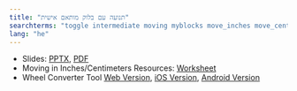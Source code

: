 ```yaml
---
title: "תנועה עם בלוק מותאם אישית"
searchterms: "toggle intermediate moving myblocks move_inches move_centimeters move_centimetres move_cm wheelconverter my_blocks moving_with תנועה_עם_בלוק_מותאם_אישית"
lang: "he"
---
```

 <ul>
 <li class="ng-binding">Slides:
 <a href="ProgrammingLessons/intermediate/MoveDistance.pptx">PPTX</a>,
 <a href="ProgrammingLessons/intermediate/MoveDistance.pdf">PDF</a>
 </li>
 <li>Moving in Inches/Centimeters Resources:
 <a href="ProgrammingLessons/intermediate/DPIorDPCWorksheet.pdf">Worksheet</a>
 </li>
 <li>Wheel Converter Tool <a href="translations/en-us/guides//wheelconverter">Web Version</a>,
 <a href="https://itunes.apple.com/us/app/wheel-converter-for-ev3/id1042474404?ls=1&amp;mt=8">iOS Version</a>,
 <a href="https://play.google.com/store/apps/details?id=com.ev3lessons.wheelconverter">Android Version</a>
 </li>
 </ul>
